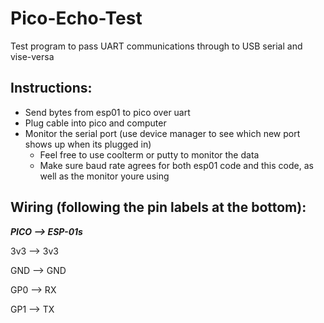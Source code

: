 # Pico-Echo-Test
Test program to pass UART communications through to USB serial and vise-versa

## Instructions:
- Send bytes from esp01 to pico over uart
- Plug cable into pico and computer
- Monitor the serial port (use device manager to see which new port shows up when its plugged in)
  - Feel free to use coolterm or putty to monitor the data
  - Make sure baud rate agrees for both esp01 code and this code, as well as the monitor youre using
  
## Wiring (following the pin labels at the bottom):

***PICO  --> ESP-01s***

 3v3   --> 3v3
 
 GND   --> GND
 
 GP0   --> RX
 
 GP1   --> TX
 

